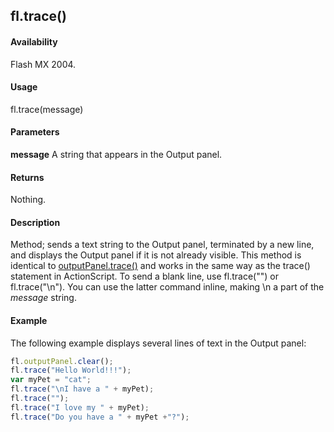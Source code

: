 ## fl.trace()

#### Availability

Flash MX 2004.

#### Usage

fl.trace(message)

#### Parameters

**message** A string that appears in the Output panel.

#### Returns

Nothing.

#### Description

Method; sends a text string to the Output panel, terminated by a new line, and displays the Output panel if it is not already visible. This method is identical to [outputPanel.trace()](../outputPanel_object/outputPane2.md) and works in the same way as the trace() statement in ActionScript.
To send a blank line, use fl.trace("") or fl.trace("\\n"). You can use the latter command inline, making \\n a part of the *message* string.

#### Example

The following example displays several lines of text in the Output panel:
```javascript
fl.outputPanel.clear();
fl.trace("Hello World!!!");
var myPet = "cat";
fl.trace("\nI have a " + myPet);
fl.trace("");
fl.trace("I love my " + myPet);
fl.trace("Do you have a " + myPet +"?");
```
